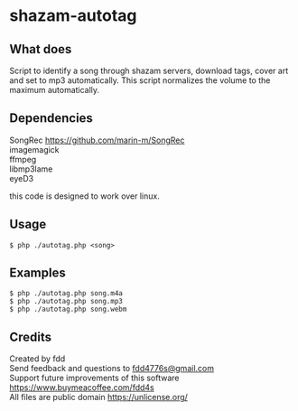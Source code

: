 # shazam-autotag 

## What does

Script to identify a song through shazam servers, download tags, cover art and set to mp3 automatically.
This script normalizes the volume to the maximum automatically.

## Dependencies

SongRec https://github.com/marin-m/SongRec  
imagemagick  
ffmpeg  
libmp3lame  
eyeD3  

this code is designed to work over linux.

## Usage

    $ php ./autotag.php <song>  

## Examples

    $ php ./autotag.php song.m4a
    $ php ./autotag.php song.mp3
    $ php ./autotag.php song.webm

## Credits

Created by fdd  
Send feedback and questions to fdd4776s@gmail.com  
Support future improvements of this software https://www.buymeacoffee.com/fdd4s  
All files are public domain https://unlicense.org/  
